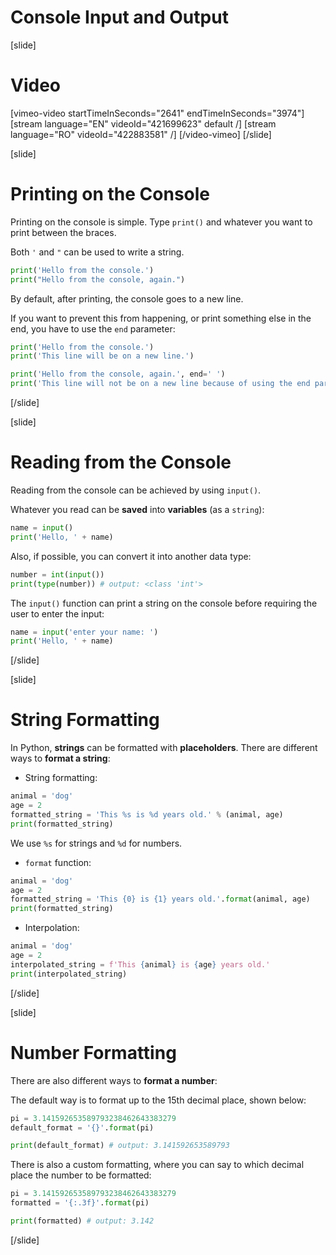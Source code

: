# Console Input and Output

[slide]
# Video

[vimeo-video startTimeInSeconds="2641" endTimeInSeconds="3974"]
[stream language="EN" videoId="421699623" default /]
[stream language="RO" videoId="422883581" /]
[/video-vimeo]
[/slide]

[slide]
# Printing on the Console
Printing on the console is simple. Type `print()` and whatever you want to print between the braces.

Both `'` and `"` can be used to write a string.

```python live
print('Hello from the console.')
print("Hello from the console, again.")
```
By default, after printing, the console goes to a new line.

If you want to prevent this from happening, or print something else in the end, you have to use the `end` parameter:

```python live
print('Hello from the console.')
print('This line will be on a new line.')

print('Hello from the console, again.', end=' ')
print('This line will not be on a new line because of using the end parameter.')
```

[/slide]

[slide]
# Reading from the Console
Reading from the console can be achieved by using `input()`.

Whatever you read can be **saved** into **variables** (as a `string`):

```python live
name = input()
print('Hello, ' + name)
```

Also, if possible, you can convert it into another data type:

```python live
number = int(input())
print(type(number)) # output: <class 'int'>
```

The `input()` function can print a string on the console before requiring the user to enter the input:
```python live
name = input('enter your name: ')
print('Hello, ' + name)
```
[/slide]

[slide]
# String Formatting
In Python, **strings** can be formatted with **placeholders**. There are different ways to **format a string**:

 - String formatting:

 ```python live
 animal = 'dog'
 age = 2
 formatted_string = 'This %s is %d years old.' % (animal, age)
 print(formatted_string)
 ```
We use `%s` for strings and `%d` for numbers.

 - `format` function:

 ```python live
 animal = 'dog'
 age = 2
 formatted_string = 'This {0} is {1} years old.'.format(animal, age)
 print(formatted_string)
 ```

 - Interpolation:

 ```python live
 animal = 'dog'
 age = 2
 interpolated_string = f'This {animal} is {age} years old.'
 print(interpolated_string)
 ```

[/slide]

[slide]
# Number Formatting
There are also different ways to **format a number**:

The default way is to format up to the 15th decimal place, shown below:
 ```python live
 pi = 3.141592653589793238462643383279
 default_format = '{}'.format(pi)

 print(default_format) # output: 3.141592653589793
 ```

There is also a custom formatting, where you can say to which decimal place the number to be formatted:
 ```python live
 pi = 3.141592653589793238462643383279
 formatted = '{:.3f}'.format(pi)

 print(formatted) # output: 3.142
 ```
[/slide]